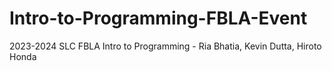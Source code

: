 # Intro-to-Programming-FBLA-Event
2023-2024 SLC FBLA Intro to Programming - Ria Bhatia, Kevin Dutta, Hiroto Honda
